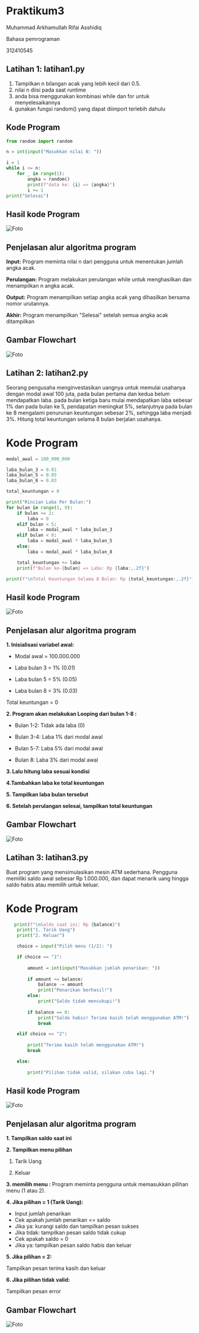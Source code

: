# Praktikum3

Muhammad Arkhamullah Rifai Asshidiq

Bahasa pemrograman

312410545

## Latihan 1: latihan1.py
1. Tampilkan n bilangan acak yang lebih kecil dari 0.5.
2. nilai n diisi pada saat runtime
3. anda bisa menggunakan kombinasi while dan for untuk menyelesaikannya
4. gunakan fungsi random() yang dapat diimport terlebih dahulu

## Kode Program
```python
from random import random 

n = int(input("Masukkan nilai N: "))

i = 1
while i <= n:
    for _ in range(1):  
        angka = random()  
        print(f"data ke: {i} => {angka}")
        i += 1 
print("Selesai")

```
## Hasil kode Program
![Foto](https://github.com/MuhammadArkham/Foto/blob/main/Screenshot%202024-11-02%20081404.png?raw=true)

## Penjelasan alur algoritma program

__Input:__ Program meminta nilai n dari pengguna untuk menentukan jumlah angka acak.

__Perulangan:__ Program melakukan perulangan while untuk menghasilkan dan menampilkan n angka acak.

__Output:__ Program menampilkan setiap angka acak yang dihasilkan bersama nomor urutannya.

__Akhir:__ Program menampilkan "Selesai" setelah semua angka acak ditampilkan


## Gambar Flowchart
![Foto](https://github.com/MuhammadArkham/Foto/blob/main/latihan1.png?raw=true)


## Latihan 2: latihan2.py
Seorang pengusaha menginvestasikan uangnya untuk memulai usahanya dengan modal
awal 100 juta, pada bulan pertama dan kedua belum mendapatkan laba. pada bulan ketiga
baru mulai mendapatkan laba sebesar 1% dan pada bulan ke 5, pendapatan meningkat 5%,
selanjutnya pada bulan ke 8 mengalami penurunan keuntungan sebesar 2%, sehingga laba
menjadi 3%. Hitung total keuntungan selama 8 bulan berjalan usahanya.

# Kode Program
```python
modal_awal = 100_000_000  

laba_bulan_3 = 0.01 
laba_bulan_5 = 0.05  
laba_bulan_8 = 0.03 

total_keuntungan = 0  

print("Rincian Laba Per Bulan:")
for bulan in range(1, 9):  
    if bulan <= 2:
        laba = 0 
    elif bulan < 5:
        laba = modal_awal * laba_bulan_3  
    elif bulan < 8:
        laba = modal_awal * laba_bulan_5  
    else:
        laba = modal_awal * laba_bulan_8  

    total_keuntungan += laba  
    print(f"Bulan ke-{bulan} => Laba: Rp {laba:,.2f}")

print(f"\nTotal Keuntungan Selama 8 Bulan: Rp {total_keuntungan:,.2f}")

```
## Hasil kode Program
![Foto](https://github.com/MuhammadArkham/Foto/blob/main/Screenshot%202024-11-02%20090657.png?raw=true)

## Penjelasan alur algoritma program

__1. Inisialisasi variabel awal:__

- Modal awal = 100.000.000

- Laba bulan 3 = 1% (0.01)

- Laba bulan 5 = 5% (0.05)

- Laba bulan 8 = 3% (0.03)

Total keuntungan = 0


__2. Program akan melakukan Looping dari bulan 1-8 :__  

- Bulan 1-2: Tidak ada laba (0)

- Bulan 3-4: Laba 1% dari modal awal

- Bulan 5-7: Laba 5% dari modal awal

- Bulan 8: Laba 3% dari modal awal

__3. Lalu hitung laba sesuai kondisi__

__4.Tambahkan laba ke total keuntungan__

__5. Tampilkan laba bulan tersebut__

__6. Setelah perulangan selesai, tampilkan total keuntungan__


## Gambar Flowchart
![Foto](https://github.com/MuhammadArkham/Foto/blob/main/Latihan2.png?raw=true)

## Latihan 3: latihan3.py
Buat program yang mensimulasikan mesin ATM sederhana. Pengguna memiliki saldo awal
sebesar Rp 1.000.000, dan dapat menarik uang hingga saldo habis atau memilih untuk
keluar.

# Kode Program
```python
   print(f"\nSaldo saat ini: Rp {balance}")
    print("1. Tarik Uang")
    print("2. Keluar")

    choice = input("Pilih menu (1/2): ")

    if choice == "1":
        
        amount = int(input("Masukkan jumlah penarikan: "))
        
        if amount <= balance:
            balance -= amount
            print("Penarikan berhasil!")
        else:
            print("Saldo tidak mencukupi!")
        
        if balance == 0:
            print("Saldo habis! Terima kasih telah menggunakan ATM!")
            break

    elif choice == "2":
        
        print("Terima kasih telah menggunakan ATM!")
        break

    else:
        
        print("Pilihan tidak valid, silakan coba lagi.")
```

## Hasil kode Program
![Foto](https://github.com/MuhammadArkham/Foto/blob/main/Screenshot%202024-11-02%20095616.png?raw=true)

## Penjelasan alur algoritma program

__1. Tampilkan saldo saat ini__

__2. Tampilkan menu pilihan__ 

1. Tarik Uang
   
2. Keluar
   
__3. memilih menu :__
Program meminta pengguna untuk memasukkan pilihan menu (1 atau 2).

__4. Jika pilihan = 1 (Tarik Uang):__

- Input jumlah penarikan
- Cek apakah jumlah penarikan <= saldo
- Jika ya: kurangi saldo dan tampilkan pesan sukses
- Jika tidak: tampilkan pesan saldo tidak cukup
- Cek apakah saldo = 0
- Jika ya: tampilkan pesan saldo habis dan keluar


__5. Jika pilihan = 2:__

Tampilkan pesan terima kasih dan keluar


__6. Jika pilihan tidak valid:__

Tampilkan pesan error

## Gambar Flowchart
![Foto](https://github.com/MuhammadArkham/Foto/blob/main/Latihan3%20(1).png?raw=true)
